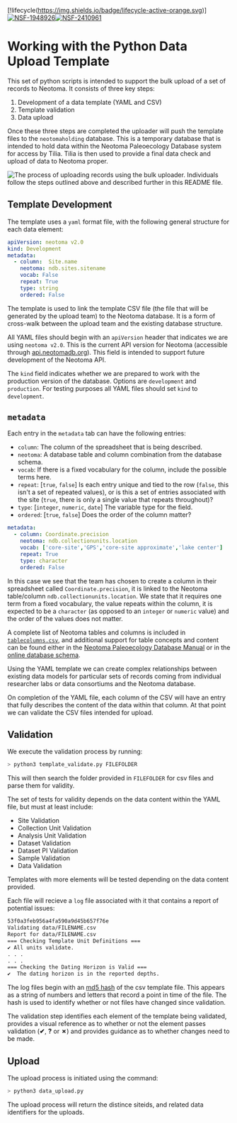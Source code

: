 
<!-- badges: start -->

[!lifecycle(https://img.shields.io/badge/lifecycle-active-orange.svg)]
[![NSF-1948926](https://img.shields.io/badge/NSF-1948926-blue.svg)](https://www.nsf.gov/awardsearch/showAward?AWD_ID=1948926)[![NSF-2410961](https://img.shields.io/badge/NSF-2410961-blue.svg)](https://www.nsf.gov/awardsearch/showAward?AWD_ID=2410961)

<!-- badges: end -->

# Working with the Python Data Upload Template

This set of python scripts is intended to support the bulk upload of a set of records to Neotoma. It consists of three key steps:

1. Development of a data template (YAML and CSV)
2. Template validation
3. Data upload

Once these three steps are completed the uploader will push the template files to the `neotomaholding` database. This is a temporary database that is intended to hold data within the Neotoma Paleoecology Database system for access by Tilia. Tilia is then used to provide a final data check and upload of data to Neotoma proper.

![The process of uploading records using the bulk uploader. Individuals follow the steps outlined above and described further in this README file.](img/BulkUploaderSchema.svg)

## Template Development

The template uses a `yaml` format file, with the following general structure for each data element:

```yaml
apiVersion: neotoma v2.0
kind: Development
metadata:
  - column:  Site.name
    neotoma: ndb.sites.sitename  
    vocab: False
    repeat: True
    type: string
    ordered: False
```

The template is used to link the template CSV file (the file that will be generated by the upload team) to the Neotoma database. It is a form of cross-walk between the upload team and the existing database structure.

All YAML files should begin with an `apiVersion` header that indicates we are using `neotoma v2.0`. This is the current API version for Neotoma (accessible through [api.neotomadb.org](https://api.neotomadb.org)). This field is intended to support future development of the Neotoma API.

The `kind` field indicates whether we are prepared to work with the production version of the database. Options are `development` and `production`. For testing purposes all YAML files should set `kind` to `development`.

## `metadata`

Each entry in the `metadata` tab can have the following entries:

* `column`:  The column of the spreadsheet that is being described.
* `neotoma`: A database table and column combination from the database schema.
* `vocab`: If there is a fixed vocabulary for the column, include the possible terms here.
* `repeat`: [`true`, `false`] Is each entry unique and tied to the row (`false`, this isn't a set of repeated values), or is this a set of entries associated with the site (`true`, there is only a single value that repeats throughout)?
* `type`: [`integer`, `numeric`, `date`] The variable type for the field.
* `ordered`: [`true`, `false`] Does the order of the column matter?

```yaml
metadata:
  - column: Coordinate.precision
    neotoma: ndb.collectionunits.location
    vocab: ['core-site','GPS','core-site approximate','lake center']
    repeat: True
    type: character
    ordered: False
```

In this case we see that the team has chosen to create a column in their spreadsheet called `Coordinate.precision`, it is linked to the Neotoma table/column `ndb.collectionunits.location`. We state that it requires one term from a fixed vocabulary, the value repeats within the column, it is expected to be a `character` (as opposed to an `integer` or `numeric` value) and the order of the values does not matter.

A complete list of Neotoma tables and columns is included in [`tablecolumns.csv`](docs/tablecolumns.csv), and additional support for table concepts and content can be found either in the [Neotoma Paleoecology Database Manual](https://open.neotomadb.org/manual) or in the [online database schema](https://open.neotomadb.org/dbschema).

Using the YAML template we can create complex relationships between existing data models for particular sets of records coming from individual researcher labs or data consortiums and the Neotoma database.

On completion of the YAML file, each column of the CSV will have an entry that fully describes the content of the data within that column. At that point we can validate the CSV files intended for upload.

## Validation

We execute the validation process by running:

```bash
> python3 template_validate.py FILEFOLDER
```

This will then search the folder provided in `FILEFOLDER` for csv files and parse them for validity.

The set of tests for validity depends on the data content within the YAML file, but must at least include:

* Site Validation
* Collection Unit Validation
* Analysis Unit Validation
* Dataset Validation
* Dataset PI Validation
* Sample Validation
* Data Validation

Templates with more elements will be tested depending on the data content provided.

Each file will recieve a `log` file associated with it that contains a report of potential issues:

```txt
53f0a3feb956a4fa590a9d45b657f76e
Validating data/FILENAME.csv
Report for data/FILENAME.csv
=== Checking Template Unit Definitions ===
✔ All units validate.
. . .
. . .
=== Checking the Dating Horizon is Valid ===
✔  The dating horizon is in the reported depths.
```

The log files begin with an [md5 hash](https://en.wikipedia.org/wiki/MD5) of the csv template file. This appears as a string of numbers and letters that record a point in time of the file. The hash is used to identify whether or not files have changed since validation.

The validation step identifies each element of the template being validated, provides a visual reference as to whether or not the element passes validation (**✔**, **?** or **✗**) and provides guidance as to whether changes need to be made.

## Upload

The upload process is initiated using the command:

```bash
> python3 data_upload.py
```

The upload process will return the distince siteids, and related data identifiers for the uploads.
